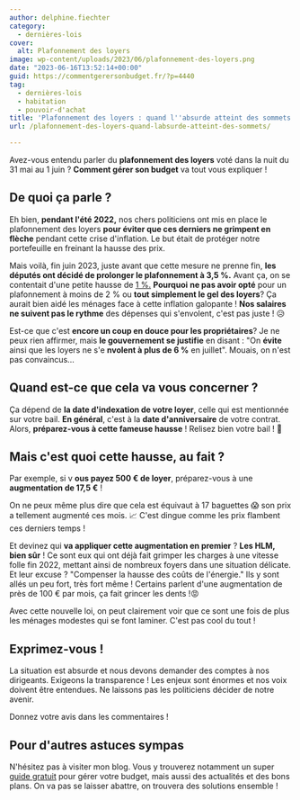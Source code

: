 ```yaml
---
author: delphine.fiechter
category:
  - dernières-lois
cover:
  alt: Plafonnement des loyers
image: wp-content/uploads/2023/06/plafonnement-des-loyers.png
date: "2023-06-16T13:52:14+00:00"
guid: https://commentgerersonbudget.fr/?p=4440
tag:
  - dernières-lois
  - habitation
  - pouvoir-d'achat
title: 'Plafonnement des loyers : quand l''absurde atteint des sommets !'
url: /plafonnement-des-loyers-quand-labsurde-atteint-des-sommets/

---
```

Avez-vous entendu parler du **plafonnement des loyers** voté dans la nuit du 31 mai au 1 juin ? **Comment gérer son budget** va tout vous expliquer !

## De quoi ça parle ?

Eh bien, **pendant l'été 2022,** nos chers politiciens ont mis en place le plafonnement des loyers **pour éviter que ces derniers ne grimpent en flèche** pendant cette crise d'inflation. Le but était de protéger notre portefeuille en freinant la hausse des prix.

Mais voilà, fin juin 2023, juste avant que cette mesure ne prenne fin, **les députés ont décidé de prolonger le plafonnement à 3,5 %.** Avant ça, on se contentait d'une petite hausse de [1 %.](https://www.anil.org/outils/indices-et-plafonds/tableau-de-lirl/#:~:text=Le%20dernier%20indice%20de%20r%C3%A9f%C3%A9rence,IRL%20du%201er%20trimestre%202022. "1 %.") **Pourquoi** **ne pas avoir opté** pour un plafonnement à moins de 2 % ou **tout simplement le gel des loyers**? Ça aurait bien aidé les ménages face à cette inflation galopante ! **Nos salaires ne suivent pas le rythme** des dépenses qui s'envolent, c'est pas juste ! 😥

Est-ce que c'est **encore un coup en douce pour les propriétaires**? Je ne peux rien affirmer, mais **le gouvernement se justifie** en disant : "On **évite** ainsi que les loyers ne s'e **nvolent à plus de 6 %** en juillet". Mouais, on n'est pas convaincus...

## Quand est-ce que cela va vous concerner ?

Ça dépend de **la date d'indexation de votre loyer**, celle qui est mentionnée sur votre bail. **En général**, c'est à la **date d'anniversaire** de votre contrat. Alors, **préparez-vous à cette fameuse hausse** ! Relisez bien votre bail ! 💪

## Mais c'est quoi cette hausse, au fait ?

Par exemple, si v **ous payez 500 € de loyer**, préparez-vous à une **augmentation de 17,5 €** !

On ne peux même plus dire que cela est équivaut à 17 baguettes 😱 son prix a tellement augmenté ces mois. 📈 C'est dingue comme les prix flambent ces derniers temps !

Et devinez qui **va appliquer cette augmentation en premier** ? **Les HLM, bien sûr** ! Ce sont eux qui ont déjà fait grimper les charges à une vitesse folle fin 2022, mettant ainsi de nombreux foyers dans une situation délicate. Et leur excuse ? "Compenser la hausse des coûts de l'énergie." Ils y sont allés un peu fort, très fort même ! Certains parlent d'une augmentation de près de 100 € par mois, ça fait grincer les dents !😡

Avec cette nouvelle loi, on peut clairement voir que ce sont une fois de plus les ménages modestes qui se font laminer. C'est pas cool du tout !

## Exprimez-vous !

La situation est absurde et nous devons demander des comptes à nos dirigeants. Exigeons la transparence ! Les enjeux sont énormes et nos voix doivent être entendues. Ne laissons pas les politiciens décider de notre avenir.

Donnez votre avis dans les commentaires !

## Pour d'autres astuces sympas

N'hésitez pas à visiter mon blog. Vous y trouverez notamment un super [guide gratuit](https://commentgerersonbudget.fr/guide-joindre-les-deux-bouts/) pour gérer votre budget, mais aussi des actualités et des bons plans. On va pas se laisser abattre, on trouvera des solutions ensemble !
